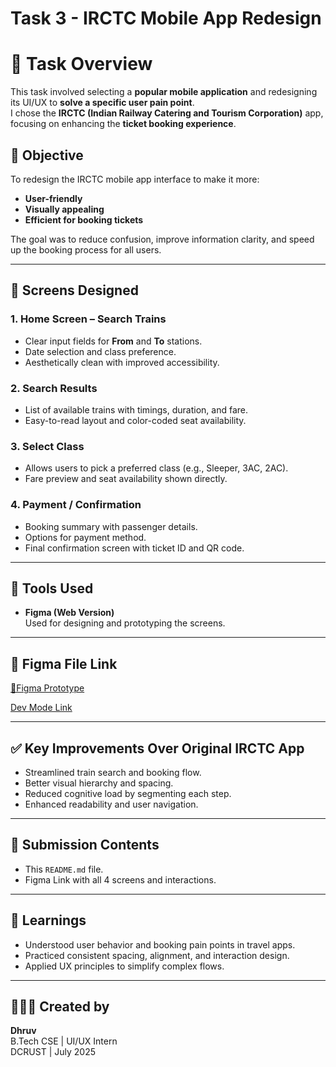 # Task 3 - IRCTC Mobile App Redesign

# 📌 Task Overview

This task involved selecting a **popular mobile application** and redesigning its UI/UX to **solve a specific user pain point**.  
I chose the **IRCTC (Indian Railway Catering and Tourism Corporation)** app, focusing on enhancing the **ticket booking experience**.


## 🎯 Objective

To redesign the IRCTC mobile app interface to make it more:
- **User-friendly**
- **Visually appealing**
- **Efficient for booking tickets**

The goal was to reduce confusion, improve information clarity, and speed up the booking process for all users.

---

## 📱 Screens Designed

### 1. **Home Screen – Search Trains**
- Clear input fields for **From** and **To** stations.
- Date selection and class preference.
- Aesthetically clean with improved accessibility.

### 2. **Search Results**
- List of available trains with timings, duration, and fare.
- Easy-to-read layout and color-coded seat availability.

### 3. **Select Class**
- Allows users to pick a preferred class (e.g., Sleeper, 3AC, 2AC).
- Fare preview and seat availability shown directly.

### 4. **Payment / Confirmation**
- Booking summary with passenger details.
- Options for payment method.
- Final confirmation screen with ticket ID and QR code.

---

## 🔧 Tools Used

- **Figma (Web Version)**  
  Used for designing and prototyping the screens.

---

## 🔗 Figma File Link

[🔗Figma Prototype](https://www.figma.com/proto/o2EVlbivAv6nAPRJQZo8RW/Untitled?node-id=0-1&t=2AFPf9yt6UCPYVVQ-1)

[Dev Mode Link](https://www.figma.com/design/o2EVlbivAv6nAPRJQZo8RW/Untitled?node-id=0-1&t=2AFPf9yt6UCPYVVQ-1)


---

## ✅ Key Improvements Over Original IRCTC App

- Streamlined train search and booking flow.
- Better visual hierarchy and spacing.
- Reduced cognitive load by segmenting each step.
- Enhanced readability and user navigation.

---

## 📁 Submission Contents

- This `README.md` file.
- Figma Link with all 4 screens and interactions.

---

## 🧠 Learnings

- Understood user behavior and booking pain points in travel apps.
- Practiced consistent spacing, alignment, and interaction design.
- Applied UX principles to simplify complex flows.

---

## 🙋🏻‍♂️ Created by

**Dhruv**  
B.Tech CSE | UI/UX Intern  
DCRUST | July 2025

